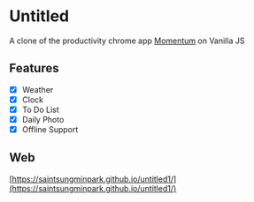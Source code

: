 # Untitled

A clone of the productivity chrome app [Momentum](https://chrome.google.com/webstore/detail/momentum/laookkfknpbbblfpciffpaejjkokdgca) on Vanilla JS

## Features

- [x] Weather
- [x] Clock
- [x] To Do List
- [x] Daily Photo
- [x] Offline Support

## Web

[https://saintsungminpark.github.io/untitled1/](https://saintsungminpark.github.io/untitled1/)
